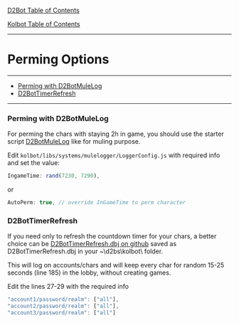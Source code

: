 [D2Bot Table of Contents](https://bhdocs.github.io/category/d2bot)

[Kolbot Table of Contents](https://bhdocs.github.io/category/kolbot)

---

# Perming Options

---

* [Perming with D2BotMuleLog](#perming-with-d2botmulelog)
* [D2BotTimerRefresh](#d2bottimerrefresh)


---

### Perming with D2BotMuleLog

For perming the chars with staying 2h in game, you should use the starter script [D2BotMuleLog](D2BotMuleLog) like for muling purpose.

Edit `kolbot/libs/systems/mulelogger/LoggerConfig.js` with required info and set the value:

```javascript
IngameTime: rand(7230, 7290),
```

or

```javascript
AutoPerm: true, // override InGameTime to perm character
```

### D2BotTimerRefresh

If you need only to refresh the countdown timer for your chars, a better choice can be [D2BotTimerRefresh.dbj on github](https://raw.githubusercontent.com/blizzhackers/documentation/master/kolbot/custom-scripts/D2BotTimerRefresh.dbj) saved as D2BotTimerRefresh.dbj in your ~\d2bs\kolbot\ folder.

This will log on accounts/chars and will keep every char for random 15-25 seconds (line 185) in the lobby, without creating games.

Edit the lines 27-29 with the required info
```javascript
"account1/password/realm": ["all"],
"account2/password/realm": ["all"],
"account3/password/realm": ["all"]
```